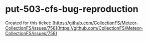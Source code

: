 # put-503-cfs-bug-reproduction

Created for this ticket: [https://github.com/CollectionFS/Meteor-CollectionFS/issues/758](https://github.com/CollectionFS/Meteor-CollectionFS/issues/758)

